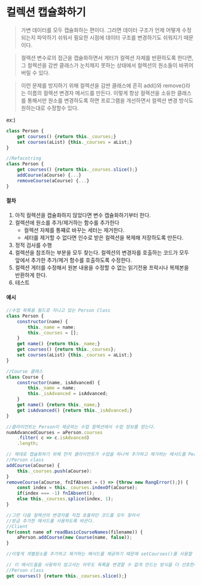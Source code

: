 # 컬렉션 캡슐화하기

> 가변 데이터를 모두 캡슐화하는 편이다. 그러면 데이터 구조가 언제 어떻게 수정되는지 파악하기 쉬워서 필요한 시점에 데이터 구조를 변경하기도 쉬워지기 때문이다.

> 컬렉션 변수로의 접근을 캡슐화하면서 게터가 컬렉션 자체를 반환하도록 한다면, 그 컬렉션을 감싼 클래스가 눈치채지 못하는 상태에서 컬렉션의 원소들이 바뀌어버릴 수 있다.

> 이런 문제를 방지하기 위해 컬렉션을 감싼 클래스에 흔히 add()와 remove()라는 이름의 컬렉션 변경자 메서드를 만든다. 이렇게 항상 컬렉션을 소유한 클래스를 통해서만 원소를 변경하도록 하면 프로그램을 개선하면서 컬렉션 변경 방식도 원하는대로 수정할수 있다.

ex:)

```js
class Person {
    get courses() {return this._courses;}
    set courses(aList) {this._courses = aList;}
}

//Refacotring
class Person {
    get courses() {return this._courses.slice();}
    addCourse(aCourse) {...}
    removeCourse(aCourse) {...}
}
```

#### 절차

1. 아직 컬렉션을 캡슐화하지 않았다면 변수 캡슐화하기부터 한다.
2. 컬렉션에 원소를 추가/제거하는 함수를 추가한다
   - 컬렉션 자체를 통쨰로 바꾸는 세터는 제거한다.
   - 세터를 제거할 수 없다면 인수로 받은 컬렉션을 복제해 저장하도록 만든다.
3. 정적 검사를 수행
4. 컬렉션을 참조하는 부분을 모두 찾는다. 컬렉션의 변경자를 호출하는 코드가 모두 앞에서 추가한 추가/제거 함수를 호출하도록 수정한다.
5. 컬렉션 게터를 수정해서 원본 내용을 수정할 수 없는 읽기전용 프락시나 복제본을 반환하게 한다.
6. 테스트

#### 예시

```js
//수업 목록을 필드로 지니고 있는 Person Class
class Person {
    constructor(name) {
        this._name = name;
        this._courses = [];
    }
    get name() {return this._name;}
    get courses() {return this._courses};
    set courses(aList) {this._courses = aList;}
}

//Course 클래스
class Course {
    constructor(name, isAdvanced) {
        this._name = name;
        this._isAdvanced = isAdvanced;
    }
    get name() {return this._name;}
    get isAdvanced() {return this._isAdvanced;}
}

//클라이언트는 Person이 제공하는 수업 컬렉션에서 수업 정보를 얻는다.
numAdvancedCourses = aPerson.courses
    .filter( c => c.isAdvanced)
    .length;

// 제데로 캡슐화하기 위해 먼저 클라이언트가 수업을 하나씩 추가하고 제거하는 메서드를 Person에 추가
//Person class
addCourse(aCourse) {
    this._courses.push(aCourse):
}
removeCourse(aCourse, fnIfAbsent = () => {throw new RangError();}) {
    const index = this._courses.indexOf(aCourse);
    if(index === -1) fnIAbsent();
    else this._courses.splice(index, 1);
}

//그런 다음 컬렉션의 변경자를 직접 호출하던 코드를 모두 찾아서
//방금 추가한 메서드를 사용하도록 바꾼다.
//Client
for(const name of readBasicCourseNames(filename)) {
    aPerson.addCourse(new Course(name, false));
}

//이렇게 개별원소를 추가하고 제거하는 메서드를 제공하기 때문에 setCourses()를 사용할 일이 없어졌으니 제거한다.

// 이 메서드들을 사용하지 않고서는 아무도 목록을 변경할 수 없게 만드는 방식을 더 선호한다. 복제본을 제공하면됨
//Person class
get courses() {return this._courses.slice();}
```
